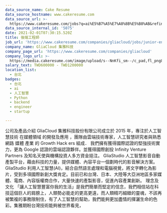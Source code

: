 ```yaml
---
data_source_name: Cake Resume
data_source_hostname: www.cakeresume.com
data_source_url: >-
  https://www.cakeresume.com/jobs?q=ai%E5%B7%A5%E7%A8%8B%E5%B8%AB&refinementList%5Blang_[…]y_type%5D=per_year&range%5Bsalary_range%5D%5Bmin%5D=1000000
data_source_internal_id: '5075'
date: 2021-02-01T07:30:15.520Z
title: 後端工程師
job_url: 'https://www.cakeresume.com/companies/gliacloud/jobs/junior-engineer'
company_name: GliaCloud 集雅科技
company_page_url: 'https://www.cakeresume.com/companies/gliacloud'
company_logo_url: >-
  https://media.cakeresume.com/image/upload/s--NnKfi_sm--/c_pad,fl_png8,h_200,w_200/v1565941306/toliwpxmw5sg8nrwuujs.png
salary_text: TWD600000 - TWD1200000
location_list:
  - 台北
badges:
  - 台北
  - ai
  - 人工智慧
  - Python
  - backend
  - engineer
  - startup

---
```


公司及產品介紹 GliaCloud 集雅科技股份有限公司成立於 2015 年，專注於人工智慧技術 在媒體領域 的開發及應用 ，團隊由雲端技術專家，人工智慧研究者與熟悉 網路 媒體 產業 的 Growth Hack ers 組成． 我們擁有獲得國際認證的堅強技術實力，更為 Google 認證的雲端認證夥伴。並獲得國際創投 Infinity Venture Partners 及知名天使與機構投資人多方資金挹注。 GliaStudio 人工智慧影音自動產製平台，藉由科技的力量，提供媒體、內容平台一個劃時代的影音解決方案。GliaStudio 利用人工智慧(AI)，結合自然語言處理和電腦視覺，將文字轉化為影片，受到多項國際新創大獎肯定。目前已和台灣、日本、大陸等大亞洲地區多家媒體、電商、內容版權商合作，大量快速的產製影音，促進內容產業創新。 理念及文化 「讓人工智慧豐富你我的生活」是我們簡單而堅定的信念，我們相信站在科技這個巨人的肩膀上，人類勢必能走的更高更遠，而人類精巧細緻的靈魂，不該再被繁複的事務限制住，有了人工智慧的幫助，我們能夠更加盡情的揮灑生命的色彩。集雅期盼台灣技術能夠被世界看見，
